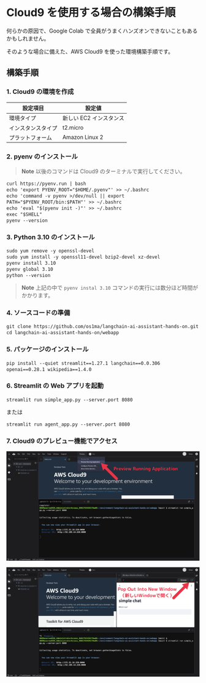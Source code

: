 # Cloud9 を使用する場合の構築手順

何らかの原因で、Google Colab で全員がうまくハンズオンできないこともあるかもしれません。

そのような場合に備えた、AWS Cloud9 を使った環境構築手順です。

## 構築手順

### 1. Cloud9 の環境を作成

| 設定項目           | 設定値                  |
| ------------------ | ----------------------- |
| 環境タイプ         | 新しい EC2 インスタンス |
| インスタンスタイプ | t2.micro                |
| プラットフォーム   | Amazon Linux 2          |

### 2. pyenv のインストール

> **Note**
> 以後のコマンドは Cloud9 のターミナルで実行してください。

```console
curl https://pyenv.run | bash
echo 'export PYENV_ROOT="$HOME/.pyenv"' >> ~/.bashrc
echo 'command -v pyenv >/dev/null || export PATH="$PYENV_ROOT/bin:$PATH"' >> ~/.bashrc
echo 'eval "$(pyenv init -)"' >> ~/.bashrc
exec "$SHELL"
pyenv --version
```

### 3. Python 3.10 のインストール

```console
sudo yum remove -y openssl-devel
sudo yum install -y openssl11-devel bzip2-devel xz-devel
pyenv install 3.10
pyenv global 3.10
python --version
```

> **Note**
> 上記の中で `pyenv instal 3.10` コマンドの実行には数分ほど時間がかかります。

### 4. ソースコードの準備

```console
git clone https://github.com/os1ma/langchain-ai-assistant-hands-on.git
cd langchain-ai-assistant-hands-on/webapp
```

### 5. パッケージのインストール

```console
pip install --quiet streamlit==1.27.1 langchain==0.0.306 openai==0.28.1 wikipedia==1.4.0
```

### 6. Streamlit の Web アプリを起動

```console
streamlit run simple_app.py --server.port 8080
```

または

```console
streamlit run agent_app.py --server.port 8080
```

### 7. Cloud9 のプレビュー機能でアクセス

![](./images/cloud9_7_1.png)

![](./images/cloud9_7_2.png)

